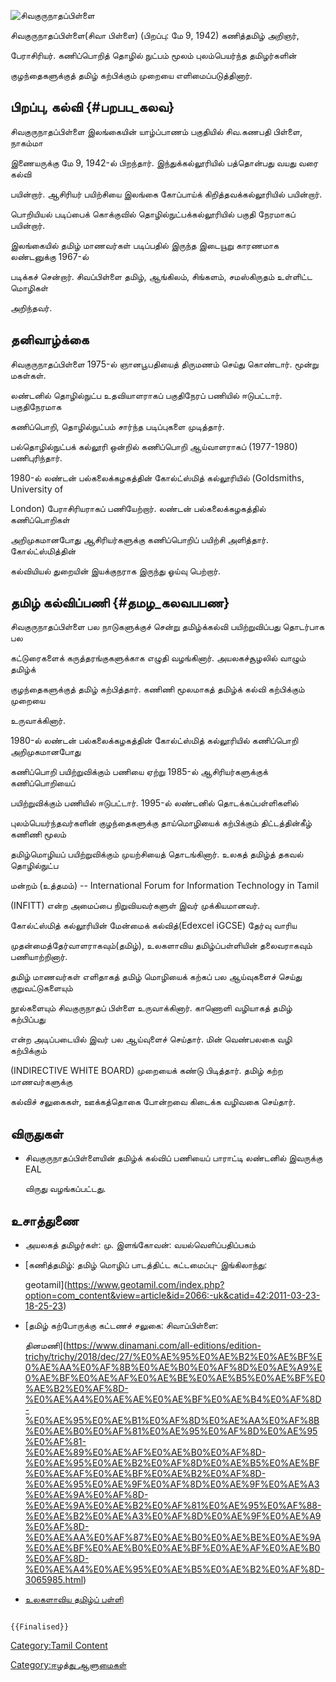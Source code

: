 ![சிவகுருநாதப்பிள்ளை](சிவகுருநாதப்பிள்ளை.jpg "சிவகுருநாதப்பிள்ளை")
சிவகுருநாதப்பிள்ளை(சிவா பிள்ளை) (பிறப்பு: மே 9, 1942) கணித்தமிழ் அறிஞர்,
பேராசிரியர். கணிப்பொறித் தொழில் நுட்பம் மூலம் புலம்பெயர்ந்த தமிழர்களின்
குழந்தைகளுக்குத் தமிழ் கற்பிக்கும் முறையை எளிமைப்படுத்தினார்.

## பிறப்பு, கல்வி {#பறபப_கலவ}

சிவகுருநாதப்பிள்ளை இலங்கையின் யாழ்ப்பாணம் பகுதியில் சிவ.கணபதி பிள்ளை, நாகம்மா
இணையருக்கு மே 9, 1942-ல் பிறந்தார். இந்துக்கல்லூரியில் பத்தொன்பது வயது வரை கல்வி
பயின்றார். ஆசிரியர் பயிற்சியை இலங்கை கோப்பாய்க் கிறித்தவக்கல்லூரியில் பயின்றார்.
பொறியியல் படிப்பைக் கொக்குவில் தொழில்நுட்பக்கல்லூரியில் பகுதி நேரமாகப் பயின்றார்.
இலங்கையில் தமிழ் மாணவர்கள் படிப்பதில் இருந்த இடையூறு காரணமாக லண்டனுக்கு 1967-ல்
படிக்கச் சென்றார். சிவப்பிள்ளை தமிழ், ஆங்கிலம், சிங்களம், சமஸ்கிருதம் உள்ளிட்ட மொழிகள்
அறிந்தவர்.

## தனிவாழ்க்கை

சிவகுருநாதப்பிள்ளை 1975-ல் ஞானபூபதியைத் திருமணம் செய்து கொண்டார். மூன்று மகள்கள்.
லண்டனில் தொழில்நுட்ப உதவியாளராகப் பகுதிநேரப் பணியில் ஈடுபட்டார். பகுதிநேரமாக
கணிப்பொறி, தொழில்நுட்பம் சார்ந்த படிப்புகளை முடித்தார்.

பல்தொழில்நுட்பக் கல்லூரி ஒன்றில் கணிப்பொறி ஆய்வாளராகப் (1977-1980) பணிபுரிந்தார்.

1980-ல் லண்டன் பல்கலைக்கழகத்தின் கோல்ட்ஸ்மித் கல்லூரியில் (Goldsmiths, University of
London) பேராசிரியராகப் பணியேற்றார். லண்டன் பல்கலைக்கழகத்தில் கணிப்பொறிகள்
அறிமுகமானபோது ஆசிரியர்களுக்கு கணிப்பொறிப் பயிற்சி அளித்தார். கோல்ட்ஸ்மித்தின்
கல்வியியல் துறையின் இயக்குநராக இருந்து ஓய்வு பெற்றார்.

## தமிழ் கல்விப்பணி {#தமழ_கலவபபண}

சிவகுருநாதப்பிள்ளை பல நாடுகளுக்குச் சென்று தமிழ்க்கல்வி பயிற்றுவிப்பது தொடர்பாக பல
கட்டுரைகளைக் கருத்தரங்குகளுக்காக எழுதி வழங்கினார். அயலகச்சூழலில் வாழும் தமிழ்க்
குழந்தைகளுக்குத் தமிழ் கற்பித்தார். கணிணி மூலமாகத் தமிழ்க் கல்வி கற்பிக்கும் முறையை
உருவாக்கினார்.

1980-ல் லண்டன் பல்கலைக்கழகத்தின் கோல்ட்ஸ்மித் கல்லூரியில் கணிப்பொறி அறிமுகமானபோது
கணிப்பொறி பயிற்றுவிக்கும் பணியை ஏற்று 1985-ல் ஆசிரியர்களுக்குக் கணிப்பொறியைப்
பயிற்றுவிக்கும் பணியில் ஈடுபட்டார். 1995-ல் லண்டனில் தொடக்கப்பள்ளிகளில்
புலம்பெயர்ந்தவர்களின் குழந்தைகளுக்கு தாய்மொழியைக் கற்பிக்கும் திட்டத்தின்கீழ் கணிணி மூலம்
தமிழ்மொழியப் பயிற்றுவிக்கும் முயற்சியைத் தொடங்கினார். உலகத் தமிழ்த் தகவல் தொழில்நுட்ப
மன்றம் (உத்தமம்) -- International Forum for Information Technology in Tamil
(INFITT) என்ற அமைப்பை நிறுவியவர்களுள் இவர் முக்கியமானவர்.

கோல்ட்ஸ்மித் கல்லூரியின் மேன்மைக் கல்வித்(Edexcel iGCSE) தேர்வு வாரிய
முதன்மைத்தேர்வாளராகவும்(தமிழ்), உலகளாவிய தமிழ்ப்பள்ளியின் தலைவராகவும் பணியாற்றினார்.

தமிழ் மாணவர்கள் எளிதாகத் தமிழ் மொழியைக் கற்கப் பல ஆய்வுகளைச் செய்து குறுவட்டுகளையும்
நூல்களையும் சிவகுருநாதப் பிள்ளை உருவாக்கினார். காணொளி வழியாகத் தமிழ் கற்பிப்பது
என்ற அடிப்படையில் இவர் பல ஆய்வுளைச் செய்தார். மின் வெண்பலகை வழி கற்பிக்கும்
(INDIRECTIVE WHITE BOARD) முறையைக் கண்டு பிடித்தார். தமிழ் கற்ற மாணவர்களுக்கு
கல்விச் சலுகைகள், ஊக்கத்தொகை போன்றவை கிடைக்க வழிவகை செய்தார்.

## விருதுகள்

-   சிவகுருநாதப்பிள்ளையின் தமிழ்க் கல்விப் பணியைப் பாராட்டி லண்டனில் இவருக்கு EAL
    விருது வழங்கப்பட்டது.

## உசாத்துணை

-   அயலகத் தமிழர்கள்: மு. இளங்கோவன்: வயல்வெளிப்பதிப்பகம்
-   [கணித்தமிழ்: தமிழ் மொழிப் பாடத்திட்ட கட்டமைப்பு- இங்கிலாந்து:
    geotamil](https://www.geotamil.com/index.php?option=com_content&view=article&id=2066:-uk&catid=42:2011-03-23-18-25-23)
-   [தமிழ் கற்போருக்கு கட்டணச் சலுகை: சிவாப்பிள்ளை:
    தினமணி](https://www.dinamani.com/all-editions/edition-trichy/trichy/2018/dec/27/%E0%AE%95%E0%AE%B2%E0%AE%BF%E0%AE%AA%E0%AF%8B%E0%AE%B0%E0%AF%8D%E0%AE%A9%E0%AE%BF%E0%AE%AF%E0%AE%BE%E0%AE%B5%E0%AE%BF%E0%AE%B2%E0%AF%8D-%E0%AE%A4%E0%AE%AE%E0%AE%BF%E0%AE%B4%E0%AF%8D-%E0%AE%95%E0%AE%B1%E0%AF%8D%E0%AE%AA%E0%AF%8B%E0%AE%B0%E0%AF%81%E0%AE%95%E0%AF%8D%E0%AE%95%E0%AF%81-%E0%AE%89%E0%AE%AF%E0%AE%B0%E0%AF%8D-%E0%AE%95%E0%AE%B2%E0%AF%8D%E0%AE%B5%E0%AE%BF%E0%AE%AF%E0%AE%BF%E0%AE%B2%E0%AF%8D-%E0%AE%95%E0%AE%9F%E0%AF%8D%E0%AE%9F%E0%AE%A3%E0%AE%9A%E0%AF%8D-%E0%AE%9A%E0%AE%B2%E0%AF%81%E0%AE%95%E0%AF%88-%E0%AE%B2%E0%AE%A3%E0%AF%8D%E0%AE%9F%E0%AE%A9%E0%AF%8D-%E0%AE%AA%E0%AF%87%E0%AE%B0%E0%AE%BE%E0%AE%9A%E0%AE%BF%E0%AE%B0%E0%AE%BF%E0%AE%AF%E0%AE%B0%E0%AF%8D-%E0%AE%A4%E0%AE%95%E0%AE%B5%E0%AE%B2%E0%AF%8D-3065985.html)
-   [உலகளாவிய தமிழ்ப் பள்ளி](https://globaltamilschool.co.uk/faculty.php)

```{=mediawiki}
{{Finalised}}
```
[Category:Tamil Content](Category:Tamil_Content "wikilink")
[Category:ஈழத்து ஆளுமைகள்](Category:ஈழத்து_ஆளுமைகள் "wikilink")
